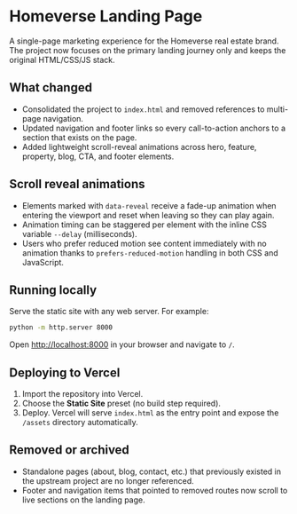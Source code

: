 # Homeverse Landing Page

A single-page marketing experience for the Homeverse real estate brand. The project now focuses on the primary landing journey only and keeps the original HTML/CSS/JS stack.

## What changed
- Consolidated the project to `index.html` and removed references to multi-page navigation.
- Updated navigation and footer links so every call-to-action anchors to a section that exists on the page.
- Added lightweight scroll-reveal animations across hero, feature, property, blog, CTA, and footer elements.

## Scroll reveal animations
- Elements marked with `data-reveal` receive a fade-up animation when entering the viewport and reset when leaving so they can play again.
- Animation timing can be staggered per element with the inline CSS variable `--delay` (milliseconds).
- Users who prefer reduced motion see content immediately with no animation thanks to `prefers-reduced-motion` handling in both CSS and JavaScript.

## Running locally
Serve the static site with any web server. For example:

```bash
python -m http.server 8000
```

Open [http://localhost:8000](http://localhost:8000) in your browser and navigate to `/`.

## Deploying to Vercel
1. Import the repository into Vercel.
2. Choose the **Static Site** preset (no build step required).
3. Deploy. Vercel will serve `index.html` as the entry point and expose the `/assets` directory automatically.

## Removed or archived
- Standalone pages (about, blog, contact, etc.) that previously existed in the upstream project are no longer referenced.
- Footer and navigation items that pointed to removed routes now scroll to live sections on the landing page.

